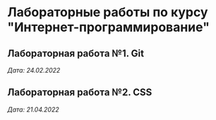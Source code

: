 # Лабораторные работы по курсу "Интернет-программирование"

## Лабораторная работа №1. Git

*Дата: 24.02.2022*

## Лабораторная работа №2. CSS

*Дата: 21.04.2022*